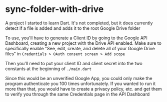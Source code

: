 # sync-folder-with-drive
A project I started to learn Dart. It's not completed, but it does currently detect if a file is added and adds it to the root Google Drive folder

To use, you'll have to generate a Client ID by going to the Google API Dashboard, creating a new project with the Drive API enabled. Make sure to specifically enable "See, edit, create, and delete all of your Google Drive files" in `Credentials > OAuth consent screen > Add scope`

Then you'll need to put your client ID and client secret into the two constants at the beginning of `./main.dart`

Since this would be an unverified Google App, you could only make the program authenticate you 100 times unfortunately. If you wanted to run it more than that, you would have to create a privacy policy, etc. and get them to verify you through the same Credentials page in the API Dashboard
